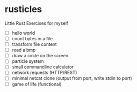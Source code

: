 # rusticles
Little Rust Exercises for myself

* [ ] hello world
* [ ] count bytes in a file
* [ ] transform file content
* [ ] read a bmp
* [ ] draw a circle on the screen
* [ ] particle system
* [ ] small commandline calculator
* [ ] network requests (HTTP/REST)
* [ ] minimal netcat clone (output from port, write stdin to port)
* [ ] game of life (functional)
